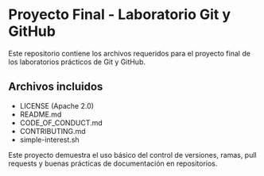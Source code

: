 # Proyecto Final - Laboratorio Git y GitHub

Este repositorio contiene los archivos requeridos para el proyecto final de los laboratorios prácticos de Git y GitHub.

## Archivos incluidos

- LICENSE (Apache 2.0)
- README.md
- CODE_OF_CONDUCT.md
- CONTRIBUTING.md
- simple-interest.sh

Este proyecto demuestra el uso básico del control de versiones, ramas, pull requests y buenas prácticas de documentación en repositorios.
